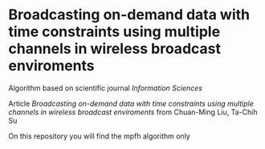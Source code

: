 # Broadcasting on-demand data with time constraints using multiple channels in wireless broadcast enviroments

Algorithm based on scientific journal *Information Sciences* 


Article *Broadcasting on-demand data with time constraints using multiple channels in wireless broadcast enviroments* from Chuan-Ming Liu, Ta-Chih Su

On this repository you will find the mpfh algorithm only
